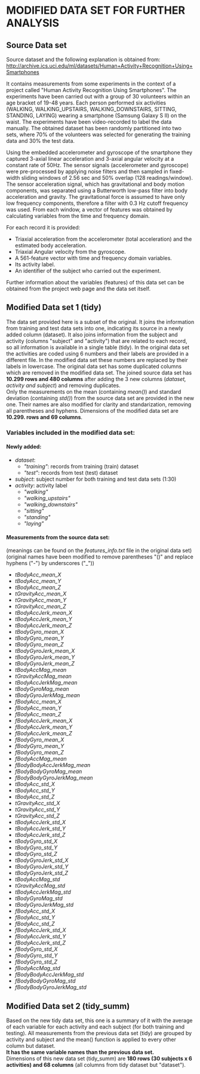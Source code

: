 # MODIFIED DATA SET FOR FURTHER ANALYSIS

## Source Data set
Source dataset and the following explanation is obtained from:
http://archive.ics.uci.edu/ml/datasets/Human+Activity+Recognition+Using+Smartphones

It contains measurements from some experiments in the context of a project called "Human Activity Recognition Using Smartphones". The experiments have been carried out with a group of 30 volunteers within an age bracket of 19-48 years. Each person performed six activities (WALKING, WALKING_UPSTAIRS, WALKING_DOWNSTAIRS, SITTING, STANDING, LAYING) wearing a smartphone (Samsung Galaxy S II) on the waist. The experiments have been video-recorded to label the data manually. The obtained dataset has been randomly partitioned into two sets, where 70% of the volunteers was selected for generating the training data and 30% the test data.

Using the embedded accelerometer and gyroscope of the smartphone they captured 3-axial linear acceleration and 3-axial angular velocity at a constant rate of 50Hz. The sensor signals (accelerometer and gyroscope) were pre-processed by applying noise filters and then sampled in fixed-width sliding windows of 2.56 sec and 50% overlap (128 readings/window). The sensor acceleration signal, which has gravitational and body motion components, was separated using a Butterworth low-pass filter into body acceleration and gravity. The gravitational force is assumed to have only low frequency components, therefore a filter with 0.3 Hz cutoff frequency was used. From each window, a vector of features was obtained by calculating variables from the time and frequency domain.

For each record it is provided:
* Triaxial acceleration from the accelerometer (total acceleration) and the estimated body acceleration.
* Triaxial Angular velocity from the gyroscope. 
* A 561-feature vector with time and frequency domain variables. 
* Its activity label. 
* An identifier of the subject who carried out the experiment.

Further information about the variables (features) of this data set can be obtained from the project web page and the data set itself.

## Modified Data set 1 (tidy)
The data set provided here is a subset of the original. It joins the information from training and test data sets into one, indicating its source in a newly added column (dataset). It also joins information from the subject and activity (columns "subject" and "activity") that are related to each record, so all information is available in a single table (tidy). In the original data set the activities are coded using 6 numbers and their labels are provided in a different file. In the modified data set these numbers are replaced by their labels in lowercase. The original data set has some duplicated columns which are removed in the modified data set. The joined source data set has **10.299 rows and 480 columns** after adding the 3 new columns (*dataset, activity and subject*) and removing duplicates.  
Only the measurements on the mean (containing *mean()*) and standard deviation (containing *std()*) from the source data set are provided in the new one. Their names are also modified for clarity and standarization, removing all parentheses and hyphens.
Dimensions of the modified data set are **10.299. rows and 69 columns**.

### Variables included in the modified data set:

#### Newly added:
* *dataset*:
	+ *"training"*: records from training (train) dataset
	+ *"test"*: records from test (test) dataset
* *subject*: subject number for both training and test data sets (1:30)
* *activity*: activity label
	+ *"walking"*
	+ *"walking_upstairs"*
	+ *"walking_downstairs"*
	+ *"sitting"*
	+ *"standing"*
	+ *"laying"*

#### Measurements from the source data set:
(meanings can be found on the *features_info.txt* file in the original data set)  
(original names have been modified to remove parentheses "()" and replace hyphens ("-") by underscores ("_"))

* *tBodyAcc_mean_X*
* *tBodyAcc_mean_Y*
* *tBodyAcc_mean_Z*
* *tGravityAcc_mean_X*
* *tGravityAcc_mean_Y*
* *tGravityAcc_mean_Z*
* *tBodyAccJerk_mean_X*
* *tBodyAccJerk_mean_Y*
* *tBodyAccJerk_mean_Z*
* *tBodyGyro_mean_X*
* *tBodyGyro_mean_Y*
* *tBodyGyro_mean_Z*
* *tBodyGyroJerk_mean_X*
* *tBodyGyroJerk_mean_Y*
* *tBodyGyroJerk_mean_Z*
* *tBodyAccMag_mean*
* *tGravityAccMag_mean*
* *tBodyAccJerkMag_mean*
* *tBodyGyroMag_mean*
* *tBodyGyroJerkMag_mean*
* *fBodyAcc_mean_X*
* *fBodyAcc_mean_Y*
* *fBodyAcc_mean_Z*
* *fBodyAccJerk_mean_X*
* *fBodyAccJerk_mean_Y*
* *fBodyAccJerk_mean_Z*
* *fBodyGyro_mean_X*
* *fBodyGyro_mean_Y*
* *fBodyGyro_mean_Z*
* *fBodyAccMag_mean*
* *fBodyBodyAccJerkMag_mean*
* *fBodyBodyGyroMag_mean*
* *fBodyBodyGyroJerkMag_mean*
* *tBodyAcc_std_X*
* *tBodyAcc_std_Y*
* *tBodyAcc_std_Z*
* *tGravityAcc_std_X*
* *tGravityAcc_std_Y*
* *tGravityAcc_std_Z*
* *tBodyAccJerk_std_X*
* *tBodyAccJerk_std_Y*
* *tBodyAccJerk_std_Z*
* *tBodyGyro_std_X*
* *tBodyGyro_std_Y*
* *tBodyGyro_std_Z*
* *tBodyGyroJerk_std_X*
* *tBodyGyroJerk_std_Y*
* *tBodyGyroJerk_std_Z*
* *tBodyAccMag_std*
* *tGravityAccMag_std*
* *tBodyAccJerkMag_std*
* *tBodyGyroMag_std*
* *tBodyGyroJerkMag_std*
* *fBodyAcc_std_X*
* *fBodyAcc_std_Y*
* *fBodyAcc_std_Z*
* *fBodyAccJerk_std_X*
* *fBodyAccJerk_std_Y*
* *fBodyAccJerk_std_Z*
* *fBodyGyro_std_X*
* *fBodyGyro_std_Y*
* *fBodyGyro_std_Z*
* *fBodyAccMag_std*
* *fBodyBodyAccJerkMag_std*
* *fBodyBodyGyroMag_std*
* *fBodyBodyGyroJerkMag_std*

## Modified Data set 2 (tidy_summ)
Based on the new tidy data set, this one is a summary of it with the average of each variable for each activity and each subject (for both training and testing).
All measurements from the previous data set (tidy) are grouped by activity and subject and the mean() function is applied to every other column but dataset.  
**It has the same variable names than the previous data set.**    
Dimensions of this new data set (tidy_summ) are **180 rows (30 subjects x 6 activities) and 68 columns** (all columns from tidy dataset but "dataset").







